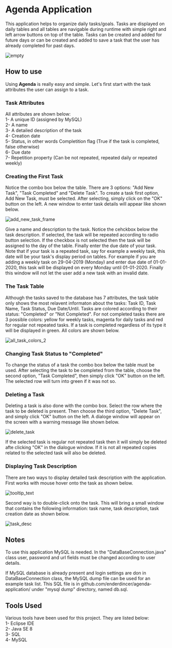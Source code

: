 # Agenda Application

This application helps to organize daily tasks/goals. Tasks are displayed on daily tables and all tables are navigable during runtime with simple right and left arrow buttons on top of the table. Tasks can be created and added for future days or can be created and added to save a task that the user has already completed for past days.

![empty](https://user-images.githubusercontent.com/41506778/56904758-d3a5ae00-6a96-11e9-8a01-286760ea6337.jpg)

## How to use

Using **Agenda** is really easy and simple. Let's first start with the task attributes the user can assign to a task.

### Task Attributes

All attributes are shown below:  
1- A unique ID (assigned by MySQL)  
2- A name  
3- A detailed description of the task  
4- Creation date  
5- Status, in other words Completition flag (True if the task is completed, false otherwise)  
6- Due date  
7- Repetition property (Can be not repeated, repeated daily or repeated weekly)  

### Creating the First Task

Notice the combo box below the table. There are 3 options: "Add New Task", "Task Completed" and "Delete Task". To create a task first option, Add New Task, must be selected. After selecting, simply click on the "OK" button on the left. A new window to enter task details will appear like shown below.

![add_new_task_frame](https://user-images.githubusercontent.com/41506778/56905996-4d3e9b80-6a99-11e9-8508-ccffbb06664e.jpg)

Give a name and description to the task. Notice the cehckbox below the task description. If selected, the task will be repeated according to radio button selection. If the checkbox is not selected then the task will be assigned to the day of the table. Finally enter the due date of your task. Note that if your task is a repeated task, say for example a weekly task, this date will be your task's display period on tables. For example if you are adding a weekly task on 29-04-2019 (Monday) and enter due date of 01-01-2020, this task will be displayed on every Monday until 01-01-2020. Finally this window will not let the user add a new task with an invalid date.

### The Task Table

Although the tasks saved to the database has 7 attributes, the task table only shows the most relavent informaton about the tasks: Task ID, Task Name, Task Status, Due Date/Until. Tasks are colored according to their status: "Completed" or "Not Completed". For not completed tasks there are 3 possible colors: yellow for weekly tasks, magenta for daily tasks and red for regular not repeated tasks. If a task is completed regardless of its type it will be displayed in green. All colors are shown below.

![all_task_colors_2](https://user-images.githubusercontent.com/41506778/56909219-bd502000-6a9f-11e9-960b-88a312af8148.jpg)

### Changing Task Status to "Completed"

To change the status of a task the combo box below the table must be used. After selecting the task to be completed from the table, choose the second option, "Task Completed", then simply click "OK" button on the left. The selected row will turn into green if it was not so.

### Deleting a Task

Deleting a task is also done with the combo box. Select the row where the task to be deleted is present. Then choose the third option, "Delete Task", and simply click "OK" button on the left. A dialoge window will appear on the screen with a warning message like shown below.

![delete_task](https://user-images.githubusercontent.com/41506778/56910032-77945700-6aa1-11e9-8f33-3af221ca16a6.jpg)

If the selected task is regular not repeated task then it will simply be deleted afte clicking "OK" in the dialogue window. If it is not all repeated copies related to the selected task will also be deleted.

### Displaying Task Description

There are two ways to display detailed task description with the application. First works with mouse hover onto the task as shown below.

![tooltip_text](https://user-images.githubusercontent.com/41506778/56910298-26d12e00-6aa2-11e9-82ec-c247f81ec5fa.jpg)

Second way is to double-click onto the task. This will bring a small window that contains the following information: task name, task description, task creation date as shown below.

![task_desc](https://user-images.githubusercontent.com/41506778/56910534-ba0a6380-6aa2-11e9-922d-c041cc82e941.jpg)

## Notes

To use this application MySQL is needed. In the "DataBaseConnection.java" class user, password and url fields must be changed according to user details.

If MySQL database is already present and login settings are don in DataBaseConnection class, the MySQL dump file can be used for an example task list. This SQL file is in github.com/enderdincer/agenda-application/ under "mysql dump" directory, named db.sql.  
## Tools Used

Various tools have been used for this project. They are listed below:  
1- Eclipse IDE  
2- Java SE 8   
3- SQL  
4- MySQL  

